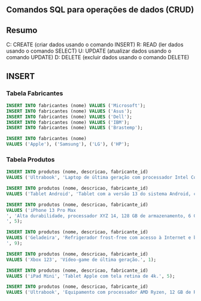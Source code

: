 ## Comandos SQL para operações de dados (CRUD)

## Resumo

C: CREATE (criar dados usando o comando INSERT)
R: READ (ler dados usando o comando SELECT)
U: UPDATE (atualizar dados usando o comando UPDATE)
D: DELETE (excluir dados usando o comando DELETE)

## INSERT

### Tabela Fabricantes

```sql
INSERT INTO fabricantes (nome) VALUES ('Microsoft');
INSERT INTO fabricantes (nome) VALUES ('Asus');
INSERT INTO fabricantes (nome) VALUES ('Dell');
INSERT INTO fabricantes (nome) VALUES ('IBM');
INSERT INTO fabricantes (nome) VALUES ('Brastemp');

INSERT INTO fabricantes (nome) 
VALUES ('Apple'), ('Samsung'), ('LG'), ('HP');
```
### Tabela Produtos

```sql
INSERT INTO produtos (nome, descricao, fabricante_id) 
VALUES ('Ultrabook', 'Laptop de última geração com processador Intel Core I9 de 16GB RAM.', 3);

INSERT INTO produtos (nome, descricao, fabricante_id) 
VALUES ('Tablet Android', 'Tablet com a versão 13 do sistema Android, com tela de 10 plegadas e 64GB de Armazenamento', 6);

INSERT INTO produtos (nome, descricao, fabricante_id) 
VALUES ('iPhone 13 Pro Max
', 'Alta durabilidade, processador XYZ 14, 128 GB de armazenamento, 6 GB de RAM e caro pra caramba.
', 5);

INSERT INTO produtos (nome, descricao, fabricante_id) 
VALUES ('Geladeira', 'Refrigerador frost-free com acesso à Internet e bla bla bla.
', 9);

INSERT INTO produtos (nome, descricao, fabricante_id) 
VALUES ('Xbox 123', 'Vídeo-game de última geração.', 1);

INSERT INTO produtos (nome, descricao, fabricante_id) 
VALUES ('iPad Mini', 'Tablet Apple com tela retina de 4k.', 5);

INSERT INTO produtos (nome, descricao, fabricante_id) 
VALUES ('Ultrabook', 'Equipamento com processador AMD Ryzen, 12 GB de RAM.', 2);


```